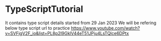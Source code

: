 # TypeScriptTutorial
It contains type script details started from 29 Jan 2023
We will be refering below type script url to practice
https://www.youtube.com/watch?v=SVFjgV2F_io&list=PL8p2I9GklV44eT51JPju4LsTQlce6DPtx
